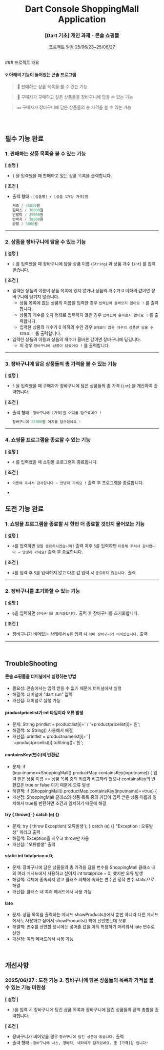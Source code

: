 <h1 align="center">
Dart Console ShoppingMall Application
</h1>
<h3 align="center">
[Dart 기초] 개인 과제 - 콘솔 쇼핑몰
</h3>

<p align="center"> 프로젝트 일정 25/06/23~25/06/27
</p>




<br/>
### 프로젝트 개요
<br/>

#### 💡 아래의 기능이 들어있는 콘솔 프로그램
> 👀 판매하는 상품 목록을 볼 수 있는 기능
> 

> 🛒 구매자가 구매하고 싶은 상품들을 장바구니에 담을 수 있는 기능
> 

> 💶 구매자가 장바구니에 담은 상품들의 총 가격을 볼 수 있는 기능

<br/>
<br/>

## **필수 기능 완료**

### 1. 판매하는 상품 목록을 볼 수 있는 기능

**[ 설명 ]**

- `1` 을 입력했을 때 판매하고 있는 상품 목록을 출력합니다.

**[ 조건 ]**

- 출력 형태 : `[상품명] / [상품 1개당 가격]원`
    
    ```dart
    셔츠 / 45000원
    원피스 / 30000원
    반팔티 / 35000원
    반바지 / 38000원
    양말 / 5000원
    ```

---

### 2. 상품을 장바구니에 담을 수 있는 기능

**[ 설명 ]**

- `2` 를 입력했을 때 장바구니에 담을 상품 이름 (`String`) 과 상품 개수 (`int`) 를 입력 받습니다.

**[ 조건 ]**

- 입력한 상품의 이름이 상품 목록에 있지 않거나 상품의 개수가 0 이하의 값이면 장바구니에 담기지 않습니다.
    - 상품 목록에 없는 상품의 이름을 입력한 경우 `입력값이 올바르지 않아요 !` 를 출력합니다.
    - 상품의 개수를 숫자 형태로 입력하지 않은 경우 `입력값이 올바르지 않아요 !` 를 출력합니다.
    - 입력한 상품의 개수가 0 이하의 수인 경우 `0개보다 많은 개수의 상품만 담을 수 있어요 !` 를 출력합니다.
- 입력한 상품의 이름과 상품의 개수가 올바른 값이면 장바구니에 담깁니다.
    - 이 경우 `장바구니에 상품이 담겼어요 !` 를 출력합니다.

---

### 3. 장바구니에 담은 상품들의 총 가격을 볼 수 있는 기능

**[ 설명 ]**

- `3` 을 입력했을 때 구매자가 장바구니에 담은 상품들의 총 가격 (`int`) 을 계산하여 출력합니다.

**[ 조건 ]**

- 출력 형태 : `장바구니에 [가격]원 어치를 담으셨네요 !`
    
    ```dart
    장바구니에 35000원 어치를 담으셨네요 ! 
    ```
---

### 4. 쇼핑몰 프로그램을 종료할 수 있는 기능

**[ 설명 ]**

- `4` 를 입력했을 때 쇼핑몰 프로그램이 종료됩니다.

**[ 조건 ]**

- `이용해 주셔서 감사합니다 ~ 안녕히 가세요 !` 출력 후 프로그램을 종료합니다.

- <br/>

## **도전 기능 완료**

### 1. 쇼핑몰 프로그램을 종료할 시 한번 더 종료할 것인지 물어보는 기능

**[ 설명 ]**

- `4`를 입력하면 `정말 종료하시겠습니까?` 출력 이후 `5`를 입력하면 `이용해 주셔서 감사합니다 ~ 안녕히 가세요!` 출력 후 종료합니다.

**[ 조건 ]** 

- `4`를 입력 후 `5`를 입력하지 않고 다른 값 입력 시 `종료하지 않습니다.` 출력

---

### 2. 장바구니를 초기화할 수 있는 기능

**[ 설명 ]**

- `6`을 입력하면 `장바구니를 초기화합니다.` 출력 후 장바구니를 초기화합니다.

**[ 조건 ]**

- 장바구니가 비어있는 상태에서 `6`을 입력 시 `이미 장바구니가 비어있습니다.` 출력


---



<br/>

## TroubleShooting

#### 콘솔 쇼핑몰을 터미널에서 실행하는 방법
- 필요성: 콘솔에서는 입력 받을 수 없기 때문에 터미널에서 실행
- 해결책: 터미널에 "dart run" 입력
- 개선점: 터미널로 실행 가능

#### productpricelist가 int 타입이라 오류 발생
- 문제: String printlist = productlist[i]+' / '+productpricelist[i]+'원';
- 해결책: to.String() 사용해서 해결
- 개선점: printlist = productnamelist[i]+' | '+productpricelist[i].toString()+'원';

#### containsKey(변수)의 반환값
- 문제: if (inputname==ShoppingMall().productMap.containsKey(inputname)) {
  입력 받은 상품 이름 == 상품 목록 중의 키값과 비교하려 했으나 containsKey의 반환값은
  true or false 이기 때문에 오류 발생
- 해결책: if (ShoppingMall().productMap.containsKey(inputname)==true) {
- 개선점: ShoppingMall 클래스의 상품 목록 중의 키값이 입력 받은 상품 이름과 일치해서
  true를 반환하면 조건과 일치하기 때문에 해결

#### try { throw(); } catch (e) {}
- 문제: try { throw Exception('오류발생'); } catch (e) {}
  "Exception : 오류발생" 이라고 출력
- 해결책: Exception을 지우고 throw만 사용
- 개선점: "오류발생" 출력

#### static int totalprice = 0;
- 문제: 장바구니에 담은 상품들의 총 가격을 담을 변수를 ShoppingMall 클래스 내의
  여러 메서드에서 사용하고 싶어서 int totalprice = 0; 했지만 오류 발생
- 해결책: 객체에 종속되지 않고 클래스 자체에 속하는 변수인 정적 변수 static으로 해결
- 개선점: 클래스 내 여러 메서드에서 사용 가능

#### late
- 문제: 상품 목록을 출력하는 메서드 showProducts()에서 뿐만 아니라 다른 메서드에서도
  사용하고 싶어서 showProducts() 밖에 선언했는데 오류
- 해결책: 변수를 선언할 당시에는 넣어줄 값을 아직 특정하기 어려워서 late 변수로 선언
- 개선점: 여러 메서드에서 사용 가능



<br/>

## 개선사항

### 2025/06/27 : 도전 기능 3. 장바구니에 담은 상품들의 목록과 가격을 볼 수 있는 기능 미완성

**[ 설명 ]**

- `3`을 입력 시 장바구니에 담긴 상품 목록과 장바구니에 담긴 상품들의 금액 총합을 출력합니다.

**[ 조건 ]**

- 장바구니가 비어있을 경우 `장바구니에 담긴 상품이 없습니다.` 출력
- 출력 형태 : `장바구니에 셔츠, 청바지, 넥타이가 담겨있네요. 총 [가격]원 입니다!`


